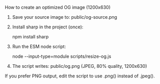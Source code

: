 How to create an optimized OG image (1200x630)

1. Save your source image to: public/og-source.png
2. Install sharp in the project (once):

   npm install sharp

3. Run the ESM node script:

   node --input-type=module scripts/resize-og.js

4. The script writes: public/og.png (JPEG, 80% quality, 1200x630)

If you prefer PNG output, edit the script to use .png() instead of .jpeg().
